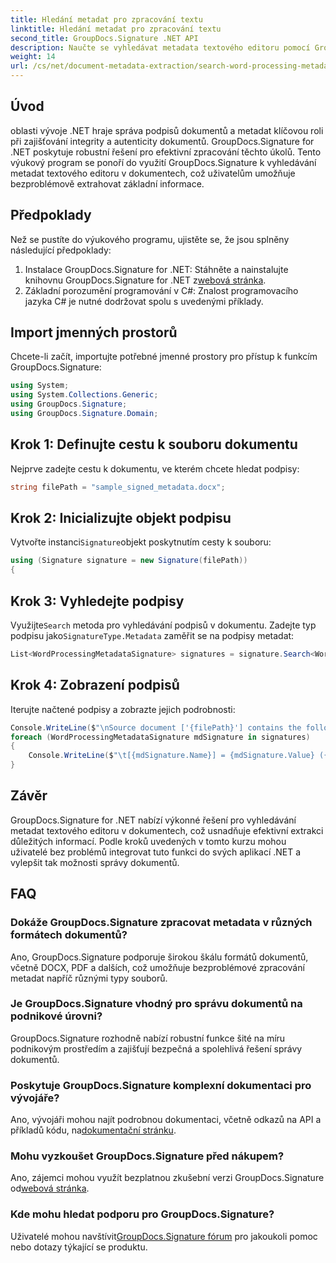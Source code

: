 ```yaml
---
title: Hledání metadat pro zpracování textu
linktitle: Hledání metadat pro zpracování textu
second_title: GroupDocs.Signature .NET API
description: Naučte se vyhledávat metadata textového editoru pomocí GroupDocs.Signature for .NET. Snadno vylepšete správu dokumentů.
weight: 14
url: /cs/net/document-metadata-extraction/search-word-processing-metadata-extraction/
---
```

## Úvod
oblasti vývoje .NET hraje správa podpisů dokumentů a metadat klíčovou roli při zajišťování integrity a autenticity dokumentů. GroupDocs.Signature for .NET poskytuje robustní řešení pro efektivní zpracování těchto úkolů. Tento výukový program se ponoří do využití GroupDocs.Signature k vyhledávání metadat textového editoru v dokumentech, což uživatelům umožňuje bezproblémově extrahovat základní informace.
## Předpoklady
Než se pustíte do výukového programu, ujistěte se, že jsou splněny následující předpoklady:
1.  Instalace GroupDocs.Signature for .NET: Stáhněte a nainstalujte knihovnu GroupDocs.Signature for .NET z[webová stránka](https://releases.groupdocs.com/signature/net/).
2. Základní porozumění programování v C#: Znalost programovacího jazyka C# je nutné dodržovat spolu s uvedenými příklady.

## Import jmenných prostorů
Chcete-li začít, importujte potřebné jmenné prostory pro přístup k funkcím GroupDocs.Signature:
```csharp
using System;
using System.Collections.Generic;
using GroupDocs.Signature;
using GroupDocs.Signature.Domain;
```
## Krok 1: Definujte cestu k souboru dokumentu
Nejprve zadejte cestu k dokumentu, ve kterém chcete hledat podpisy:
```csharp
string filePath = "sample_signed_metadata.docx";
```
## Krok 2: Inicializujte objekt podpisu
 Vytvořte instanci`Signature`objekt poskytnutím cesty k souboru:
```csharp
using (Signature signature = new Signature(filePath))
{
```
## Krok 3: Vyhledejte podpisy
 Využijte`Search` metoda pro vyhledávání podpisů v dokumentu. Zadejte typ podpisu jako`SignatureType.Metadata` zaměřit se na podpisy metadat:
```csharp
List<WordProcessingMetadataSignature> signatures = signature.Search<WordProcessingMetadataSignature>(SignatureType.Metadata);
```
## Krok 4: Zobrazení podpisů
Iterujte načtené podpisy a zobrazte jejich podrobnosti:
```csharp
Console.WriteLine($"\nSource document ['{filePath}'] contains the following signatures:");
foreach (WordProcessingMetadataSignature mdSignature in signatures)
{
    Console.WriteLine($"\t[{mdSignature.Name}] = {mdSignature.Value} ({mdSignature.Type})");
}
```

## Závěr
GroupDocs.Signature for .NET nabízí výkonné řešení pro vyhledávání metadat textového editoru v dokumentech, což usnadňuje efektivní extrakci důležitých informací. Podle kroků uvedených v tomto kurzu mohou uživatelé bez problémů integrovat tuto funkci do svých aplikací .NET a vylepšit tak možnosti správy dokumentů.
## FAQ
### Dokáže GroupDocs.Signature zpracovat metadata v různých formátech dokumentů?
Ano, GroupDocs.Signature podporuje širokou škálu formátů dokumentů, včetně DOCX, PDF a dalších, což umožňuje bezproblémové zpracování metadat napříč různými typy souborů.
### Je GroupDocs.Signature vhodný pro správu dokumentů na podnikové úrovni?
GroupDocs.Signature rozhodně nabízí robustní funkce šité na míru podnikovým prostředím a zajišťují bezpečná a spolehlivá řešení správy dokumentů.
### Poskytuje GroupDocs.Signature komplexní dokumentaci pro vývojáře?
 Ano, vývojáři mohou najít podrobnou dokumentaci, včetně odkazů na API a příkladů kódu, na[dokumentační stránku](https://tutorials.groupdocs.com/signature/net/).
### Mohu vyzkoušet GroupDocs.Signature před nákupem?
 Ano, zájemci mohou využít bezplatnou zkušební verzi GroupDocs.Signature od[webová stránka](https://releases.groupdocs.com/).
### Kde mohu hledat podporu pro GroupDocs.Signature?
 Uživatelé mohou navštívit[GroupDocs.Signature fórum](https://forum.groupdocs.com/c/signature/13) pro jakoukoli pomoc nebo dotazy týkající se produktu.